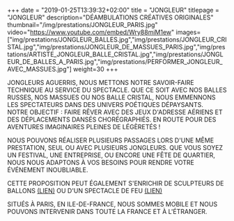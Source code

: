 +++
date = "2019-01-25T13:39:32+02:00"
title = "JONGLEUR"
titlepage = "JONGLEUR"
description="DÉAMBULATIONS CRÉATIVES ORIGINALES"
thumbnail="/img/prestations/JONGLEUR_PARIS.jpg"
video="https://www.youtube.com/embed/Wry88miM1ew"
images=["img/prestations/JONGLEUR_BALLES.jpg","img/prestations/JONGLEUR_CRISTAL.jpg","img/prestations/JONGLEUR_DE_MASSUES_PARIS.jpg","img/prestations/ARTISTE_JONGLEUR_BALLE_CRISTAL.jpg","img/prestations/JONGLEUR_DE_BALLES_A_PARIS.jpg","img/prestations/PERFORMER_JONGLEUR_AVEC_MASSUES.jpg"]
weight=30
+++

JONGLEURS AGUERRIS, NOUS METTONS NOTRE SAVOIR-FAIRE TECHNIQUE AU SERVICE DU SPECTACLE. QUE CE SOIT AVEC NOS BALLES
RUSSES, NOS MASSUES OU NOS BALLE CRISTAL, NOUS EMMENNONS LES SPECTATEURS DANS DES UNIVERS POÉTIQUES DÉPAYSANTS.  
NOTRE OBJECTIF : FAIRE RÊVER AVEC DES JEUX D'ADRESSE AÉRIENS ET DES DÉPLACEMENTS DANSÉS CHORÉGRAPHIÉS.
EN ROUTE POUR DES AVENTURES IMAGINAIRES PLEINES DE LÉGÈRETÉS !

NOUS POUVONS RÉALISER PLUSIEURS PASSAGES LORS D'UNE MÊME PRESTATION, SEUL OU AVEC PLUSIEURS JONGLEURS. 
QUE VOUS SOYEZ UN FESTIVAL, UNE ENTREPRISE, OU ENCORE UNE FÊTE DE QUARTIER, NOUS NOUS ADAPTONS À VOS BESOINS POUR RENDRE
VOTRE ÉVÉNEMENT INOUBLIABLE.

CETTE PROPOSITION PEUT ÉGALEMENT S'ENRICHIR DE SCULPTEURS DE BALLONS [(LIEN)](https://www.manoel-artiste.fr/prestations/sculpteur%20de%20ballons/) OU D'UN SPECTACLE DE FEU [(LIEN)](https://www.manoel-artiste.fr/prestations/spectacle%20de%20feu/)

SITUÉS À PARIS, EN ILE-DE-FRANCE, NOUS SOMMES MOBILE ET NOUS POUVONS INTERVENIR DANS TOUTE LA FRANCE ET À L'ÉTRANGER.